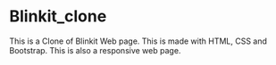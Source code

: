 # Blinkit_clone
This is a Clone of Blinkit Web page.
This is made with HTML, CSS and Bootstrap.
This is also a responsive web page.

